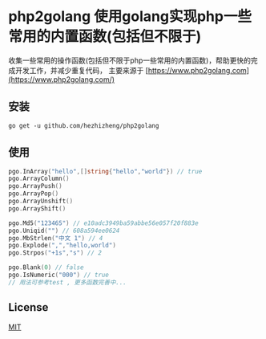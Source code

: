 # php2golang 使用golang实现php一些常用的内置函数(包括但不限于)

收集一些常用的操作函数(包括但不限于php一些常用的内置函数)，帮助更快的完成开发工作，并减少重复代码，
主要来源于 [https://www.php2golang.com](https://www.php2golang.com/)

## 安装
`go get -u github.com/hezhizheng/php2golang`

## 使用
```go
pgo.InArray("hello",[]string{"hello","world"}) // true
pgo.ArrayColumn()
pgo.ArrayPush()
pgo.ArrayPop()
pgo.ArrayUnshift()
pgo.ArrayShift()

pgo.Md5("123465") // e10adc3949ba59abbe56e057f20f883e
pgo.Uniqid("") // 608a594ee0624
pgo.MbStrlen("中文 1") // 4
pgo.Explode(",","hello,world")
pgo.Strpos("+1s","s") // 2

pgo.Blank(0) // false
pgo.IsNumeric("000") // true
// 用法可参考test , 更多函数完善中...
```

## License
[MIT](./LICENSE.txt)